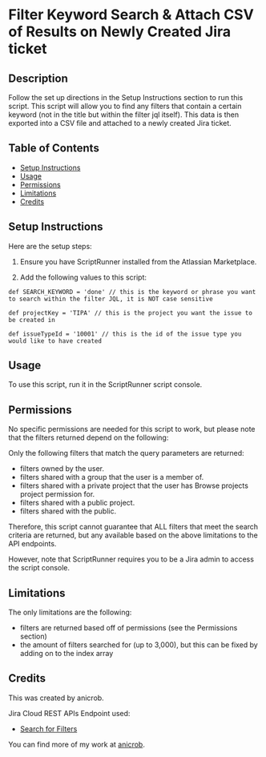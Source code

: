 # Filter Keyword Search & Attach CSV of Results on Newly Created Jira ticket


## Description

Follow the set up directions in the Setup Instructions section to run this script. This script will allow you to find any filters that contain a certain keyword (not in the title but within the filter jql itself). This data is then exported into a CSV file and attached to a newly created Jira ticket.

## Table of Contents
* [Setup Instructions](#setup-instructions)
* [Usage](#usage)
* [Permissions](#permissions)
* [Limitations](#limitations)
* [Credits](#credits)


## Setup Instructions

Here are the setup steps:

1. Ensure you have ScriptRunner installed from the Atlassian Marketplace.

2. Add the following values to this script:

````
def SEARCH_KEYWORD = 'done' // this is the keyword or phrase you want to search within the filter JQL, it is NOT case sensitive

def projectKey = 'TIPA' // this is the project you want the issue to be created in

def issueTypeId = '10001' // this is the id of the issue type you would like to have created
````

## Usage

To use this script, run it in the ScriptRunner script console.

## Permissions 

No specific permissions are needed for this script to work, but please note that the filters returned depend on the following:

Only the following filters that match the query parameters are returned:

- filters owned by the user.
- filters shared with a group that the user is a member of.
- filters shared with a private project that the user has Browse projects project permission for.
- filters shared with a public project.
- filters shared with the public.

Therefore, this script cannot guarantee that ALL filters that meet the search criteria are returned, but any available based on the above limitations to the API endpoints.

However, note that ScriptRunner requires you to be a Jira admin to access the script console.

## Limitations

The only limitations are the following:

- filters are returned based off of permissions (see the Permissions section)
- the amount of filters searched for (up to 3,000), but this can be fixed by adding on to the index array

## Credits

This was created by anicrob. 

Jira Cloud REST APIs Endpoint used:

- [Search for Filters](https://developer.atlassian.com/cloud/jira/platform/rest/v3/api-group-filters/#api-rest-api-3-filter-search-get)


You can find more of my work at [anicrob](https://github.com/anicrob).

